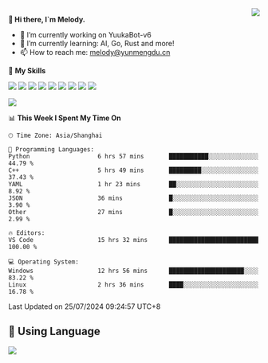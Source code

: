 <a href="#">
  <img align="right" src="https://github-readme-stats.vercel.app/api?username=melodyyuuka&count_private=true&show_icons=true" />
</a>

**👋 Hi there, I`m Melody.**

- 🔭 I’m currently working on YuukaBot-v6
- 🌱 I’m currently learning: AI, Go, Rust and more!
- 📫 How to reach me: melody@yunmengdu.cn

🌟 **My Skills** 

![](https://img.shields.io/badge/-Python-3e74a2?style=flat-square&logo=Python&logoColor=fff)
![](https://img.shields.io/badge/-Java-007396?style=flat-square&logo=OpenJDK&logoColor=fff)
![](https://img.shields.io/badge/-Node.js-339933?style=flat-square&logo=Node.js&logoColor=fff)
![](https://img.shields.io/badge/-Git-f05032?style=flat-square&logo=git&logoColor=fff)
![](https://img.shields.io/badge/-PostgreSQL-4169e1?style=flat-square&logo=PostgreSQL&logoColor=fff)
![](https://img.shields.io/badge/-Rust-000000?style=flat-square&logo=rust&logoColor=fff)
![](https://img.shields.io/badge/-VSCode-007acc?style=flat-square&logo=Visual-Studio-Code&logoColor=fff)
![](https://img.shields.io/badge/-FastAPI-009688?style=flat-square&logo=FastAPI&logoColor=fff)
![](https://img.shields.io/badge/-Linux-000000?style=flat-square&logo=Linux&logoColor=fff)


![](https://wakatime.com/badge/user/fa6dc0e2-47c5-4d2d-ae45-69fec6f2122c.svg)

<!--START_SECTION:waka-->
📊 **This Week I Spent My Time On** 

```text
🕑︎ Time Zone: Asia/Shanghai

💬 Programming Languages: 
Python                   6 hrs 57 mins       ███████████░░░░░░░░░░░░░░   44.79 % 
C++                      5 hrs 49 mins       █████████░░░░░░░░░░░░░░░░   37.43 % 
YAML                     1 hr 23 mins        ██░░░░░░░░░░░░░░░░░░░░░░░    8.92 % 
JSON                     36 mins             █░░░░░░░░░░░░░░░░░░░░░░░░    3.90 % 
Other                    27 mins             █░░░░░░░░░░░░░░░░░░░░░░░░    2.99 % 

🔥 Editors: 
VS Code                  15 hrs 32 mins      █████████████████████████   100.00 % 

💻 Operating System: 
Windows                  12 hrs 56 mins      █████████████████████░░░░   83.22 % 
Linux                    2 hrs 36 mins       ████░░░░░░░░░░░░░░░░░░░░░   16.78 % 
```


 Last Updated on 25/07/2024 09:24:57 UTC+8
<!--END_SECTION:waka-->

## 🥰 **Using Language**

![](https://github-readme-stats.vercel.app/api/wakatime?username=MelodyYuyuko&layout=compact&hide_border=true)
